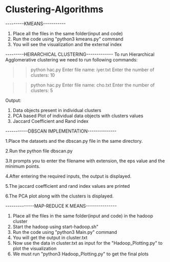 # Clustering-Algorithms
---------KMEANS-----------
1. Place all the files in the same folder(input and code)
2. Run the code using "python3 kmeans.py" command
3. You will see the visualization and the external index


---------HEIRARCHICAL CLUSTERING-------------
To run Hierarchical Agglomerative clustering we need to run following commands:

>> python hac.py
Enter file name: iyer.txt
Enter the number of clusters: 10

>>python hac.py
Enter file name: cho.txt
Enter the number of clusters: 5

Output:
1. Data objects present in individual clusters
2. PCA based Plot of individual data objects with clusters values
3. Jaccard Coefficient and Rand index



-----------DBSCAN IMPLEMENTATION--------------

1.Place the datasets and the dbscan.py file in the same directory.

2.Run the python file dbscan.py

3.It prompts you to enter the filename with extension, the eps value and the minimum points.

4.After entering the required inputs, the output is displayed.

5.The jaccard coefficient and rand index values are printed

6.The PCA plot along with the clusters is displayed.



--------------MAP-REDUCE K MEANS---------------
1. Place all the files in the same folder(input and code) in the hadoop cluster
3. Start the hadoop using start-hadoop.sh"
2. Run the code using "python3 Main.py" command
3. You will get the output in cluster.txt
4. Now use the data in cluster.txt as input for the "Hadoop_Plotting.py" to plot the visualization
5. We must run "python3 Hadoop_Plotting.py" to get the final plots
